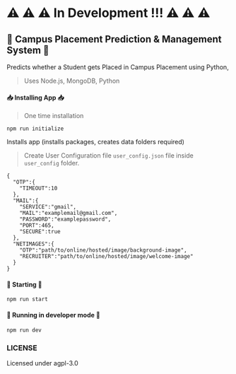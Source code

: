 # ⚠ ⚠ ⚠ In Development !!! ⚠ ⚠ ⚠

## 🏫 Campus Placement Prediction &amp; Management System 🏫
Predicts whether a Student gets Placed in Campus Placement using Python,

> Uses Node.js, MongoDB, Python

#### 📥 Installing App 📥

> One time installation

`npm run initialize`

Installs app (installs packages, creates data folders required)

> Create User Configuration file `user_config.json` file inside `user_config` folder.

```
{
  "OTP":{
    "TIMEOUT":10
  },
  "MAIL":{
    "SERVICE":"gmail",
    "MAIL":"examplemail@gmail.com",
    "PASSWORD":"examplepassword",
    "PORT":465,
    "SECURE":true
  },
  "NETIMAGES":{
    "OTP":"path/to/online/hosted/image/background-image",
    "RECRUITER":"path/to/online/hosted/image/welcome-image"
  }
}
```

#### 🏃 Starting 🏃

`npm run start`

#### 🚀 Running in developer mode 🚀

`npm run dev`

### LICENSE

Licensed under agpl-3.0

